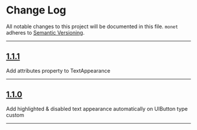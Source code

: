 # Change Log

All notable changes to this project will be documented in this file.
`monet` adheres to [Semantic Versioning](http://semver.org/).

---

## [1.1.1](https://github.com/Digipolitan/monet/releases/tag/v1.1.1)

Add attributes property to TextAppearance

---

## [1.1.0](https://github.com/Digipolitan/monet/releases/tag/v1.1.0)

Add highlighted & disabled text appearance automatically on UIButton type custom

---
